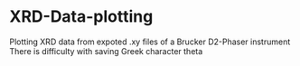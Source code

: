 # XRD-Data-plotting
Plotting XRD data from expoted .xy files of a Brucker D2-Phaser instrument
There is difficulty with saving Greek character theta 
